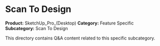 # Scan To Design

**Product:** SketchUp_Pro_(Desktop)
**Category:** Feature Specific
**Subcategory:** Scan To Design

This directory contains Q&A content related to this specific subcategory.
